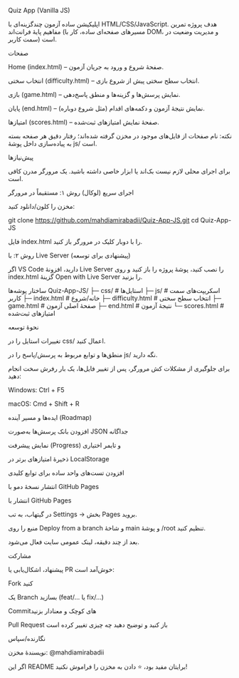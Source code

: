 Quiz App (Vanilla JS)

اپلیکیشن ساده آزمون چندگزینه‌ای با HTML/CSS/JavaScript.
هدف پروژه تمرین مفاهیم پایهٔ فرانت‌اند (مسیرهای صفحه‌ای ساده، کار با DOM، و مدیریت وضعیت در سمت کاربر) است.


صفحات

Home (index.html) – صفحهٔ شروع و ورود به جریان آزمون.

انتخاب سختی (difficulty.html) – انتخاب سطح سختی پیش از شروع بازی.

بازی (game.html) – نمایش پرسش‌ها و گزینه‌ها و منطق پاسخ‌دهی.

پایان (end.html) – نمایش نتیجهٔ آزمون و دکمه‌های اقدام (مثل شروع دوباره).

امتیازها (scores.html) – صفحهٔ نمایش امتیازهای ثبت‌شده.

نکته: نام صفحات از فایل‌های موجود در مخزن گرفته شده‌اند؛ رفتار دقیق هر صفحه بسته به پیاده‌سازی داخل پوشهٔ js/ است.


پیش‌نیازها

برای اجرای محلی لازم نیست بک‌اند یا ابزار خاصی داشته باشید. یک مرورگر مدرن کافی است.

اجرای سریع (لوکال)
روش ۱: مستقیماً در مرورگر

مخزن را کلون/دانلود کنید:

git clone https://github.com/mahdiamirabadii/Quiz-App-JS.git
cd Quiz-App-JS


فایل index.html را با دوبار کلیک در مرورگر باز کنید.

روش ۲: با Live Server (پیشنهادی برای توسعه)

اگر VS Code دارید، افزونهٔ Live Server را نصب کنید، پوشهٔ پروژه را باز کنید و روی index.html گزینهٔ Open with Live Server را بزنید.

ساختار پوشه‌ها
Quiz-App-JS/
├─ css/            # استایل‌ها
├─ js/             # اسکریپت‌های سمت کاربر
├─ index.html      # خانه/شروع
├─ difficulty.html # انتخاب سطح سختی
├─ game.html       # صفحهٔ اصلی آزمون
├─ end.html        # نتیجهٔ آزمون
└─ scores.html     # امتیازهای ثبت‌شده


نحوهٔ توسعه

تغییرات استایل را در css/ اعمال کنید.

منطق‌ها و توابع مربوط به پرسش/پاسخ را در js/ نگه دارید.

برای جلوگیری از مشکلات کش مرورگر، پس از تغییر فایل‌ها، یک بار رفرش سخت انجام دهید:

Windows: Ctrl + F5

macOS: Cmd + Shift + R


ایده‌ها و مسیر آینده (Roadmap)

 افزودن بانک پرسش‌ها به‌صورت JSON جداگانه

 نمایش پیشرفت (Progress) و تایمر اختیاری

 ذخیرهٔ امتیازهای برتر در LocalStorage

 افزودن تست‌های واحد ساده برای توابع کلیدی

 انتشار نسخهٔ دمو با GitHub Pages

انتشار با GitHub Pages

در گیتهاب، به تب Settings → بخش Pages بروید.

منبع را روی Deploy from a branch و شاخهٔ main و پوشهٔ /root تنظیم کنید.

بعد از چند دقیقه، لینک عمومی سایت فعال می‌شود.


مشارکت

پیشنهاد، اشکال‌یابی یا PR خوش‌آمد است:

Fork کنید

یک Branch بسازید (feat/... یا fix/...)

Commitهای کوچک و معنادار بزنید

Pull Request باز کنید و توضیح دهید چه چیزی تغییر کرده است

نگارنده/سپاس

نویسندهٔ مخزن: @mahdiamirabadii

اگر این README برایتان مفید بود، ⭐️ دادن به مخزن را فراموش نکنید!

